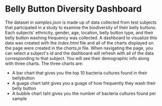 # Belly Button Diversity Dashboard 

The dataset in *samples.json* is made up of data collected from test subjects that partcipated in a study to examine the biodiversity of their belly buttons. Each subjects' ethnicity, gender, age, location, belly button type, and their belly button washing frequency was collected. A dashboard to visualize this data was created with the *index.html* file and all of the charts displayed on the page were created in the *charts.js* file. When navigating the page, you can select a subject's id and the dashboard will refresh with all of the data corresponding to that subject. You will see their demographic info along with three charts. The three charts are:
* A bar chart that gives you the top 10 bacteria cultures found in their bellybutton
* A guage chart taht gives you a guage of how frequently they wash their belly button
* A bubble chart taht gives you the number of bacteria cultures found per sample
